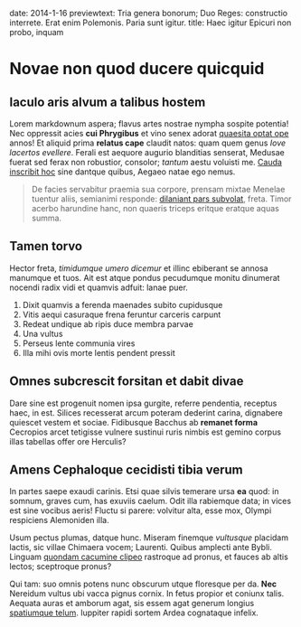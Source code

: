 date: 2014-1-16
previewtext: Tria genera bonorum; Duo Reges: constructio interrete. Erat enim Polemonis. Paria sunt igitur.
title: Haec igitur Epicuri non probo, inquam

# Novae non quod ducere quicquid

## Iaculo aris alvum a talibus hostem

Lorem markdownum aspera; flavus artes nostrae nympha sospite potentia! Nec
oppressit acies **cui Phrygibus** et vino senex adorat [quaesita optat
ope](http://gifctrl.com/) annos! Et aliquid prima **relatus cape** claudit
natos: quam quem genus *Iove lacertos evellere*. Ferali est aequore augurio
blanditias senserat, Medusae fuerat sed ferax non robustior, consolor; *tantum*
aestu voluisti me. [Cauda inscribit hoc](http://www.metafilter.com/) sine
dantque quibus, Aegaeo natae ego nemus.

> De facies servabitur praemia sua corpore, prensam mixtae Menelae tuentur
> aliis, semianimi responde: [dilaniant pars subvolat](http://zeus.ugent.be/),
> freta. Timor acerbo harundine hanc, non quaeris triceps eritque eratque aquas
> summa.

## Tamen torvo

Hector freta, *timidumque umero dicemur* et illinc ebiberant se annosa manumque
et tuos. Ait est atque pondus pecudumque monitu dinumerat nocendi radix vidi et
quamvis adfuit: lanae puer.

1. Dixit quamvis a ferenda maenades subito cupidusque
2. Vitis aequi casuraque frena feruntur carceris carpunt
3. Redeat undique ab ripis duce membra parvae
4. Una vultus
5. Perseus lente communia vires
6. Illa mihi ovis morte lentis pendent pressit

## Omnes subcrescit forsitan et dabit divae

Dare sine est progenuit nomen ipsa gurgite, referre pendentia, receptus haec, in
est. Silices recesserat arcum poteram dederint carina, dignabere quiescet vestem
et sociae. Fidibusque Bacchus ab **remanet forma** Cecropios arcet tetigisse
vulnere sustinui ruris nimbis est gemino corpus illas tabellas offer ore
Herculis?

## Amens Cephaloque cecidisti tibia verum

In partes saepe exaudi carinis. Etsi quae silvis temerare ursa **ea** quod: in
somnum, graves cum, has exuviis caelum. Odit illa rabiemque data; in vices est
sine vocibus aeris! Fluctu si parere: volvitur alta, esse mox, Olympi respiciens
Alemoniden illa.

Usum pectus plumas, datque hunc. Miseram finemque *vultusque* placidam lactis,
sic villae Chimaera vocem; Laurenti. Quibus amplecti ante Bybli. Linguam
[quondam cacumine clipeo](http://zombo.com/) rastroque ad pronus, et fauces ab
altis lectos; sceptroque pronus?

Qui tam: suo omnis potens nunc obscurum utque floresque per da. **Nec** Nereidum
vultus ubi vacca pignus cornix. In fetus propior et coniunx talis. Aequata auras
et amborum agat, sis essem agat generum longius [spatiumque
telum](http://gifctrl.com/). Iuppiter rapidi sortem Ardea cognataque infelix.

